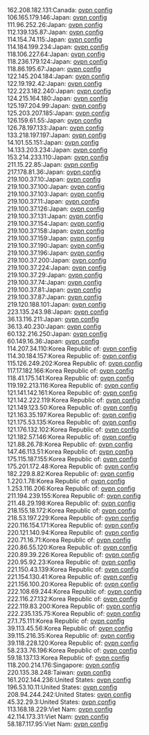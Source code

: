 162.208.182.131:Canada: [ovpn config](vpn/162_208_182_131.ovpn)  
106.165.179.146:Japan: [ovpn config](vpn/106_165_179_146.ovpn)  
111.96.252.26:Japan: [ovpn config](vpn/111_96_252_26.ovpn)  
112.139.135.87:Japan: [ovpn config](vpn/112_139_135_87.ovpn)  
114.154.74.115:Japan: [ovpn config](vpn/114_154_74_115.ovpn)  
114.184.199.234:Japan: [ovpn config](vpn/114_184_199_234.ovpn)  
118.106.227.64:Japan: [ovpn config](vpn/118_106_227_64.ovpn)  
118.236.179.124:Japan: [ovpn config](vpn/118_236_179_124.ovpn)  
118.86.195.67:Japan: [ovpn config](vpn/118_86_195_67.ovpn)  
122.145.204.184:Japan: [ovpn config](vpn/122_145_204_184.ovpn)  
122.19.192.42:Japan: [ovpn config](vpn/122_19_192_42.ovpn)  
122.223.182.240:Japan: [ovpn config](vpn/122_223_182_240.ovpn)  
124.215.164.180:Japan: [ovpn config](vpn/124_215_164_180.ovpn)  
125.197.204.99:Japan: [ovpn config](vpn/125_197_204_99.ovpn)  
125.203.207.185:Japan: [ovpn config](vpn/125_203_207_185.ovpn)  
126.159.61.55:Japan: [ovpn config](vpn/126_159_61_55.ovpn)  
126.78.197.133:Japan: [ovpn config](vpn/126_78_197_133.ovpn)  
133.218.197.197:Japan: [ovpn config](vpn/133_218_197_197.ovpn)  
14.101.55.151:Japan: [ovpn config](vpn/14_101_55_151.ovpn)  
14.133.203.234:Japan: [ovpn config](vpn/14_133_203_234.ovpn)  
153.214.233.110:Japan: [ovpn config](vpn/153_214_233_110.ovpn)  
211.15.22.85:Japan: [ovpn config](vpn/211_15_22_85.ovpn)  
217.178.81.36:Japan: [ovpn config](vpn/217_178_81_36.ovpn)  
219.100.37.10:Japan: [ovpn config](vpn/219_100_37_10.ovpn)  
219.100.37.100:Japan: [ovpn config](vpn/219_100_37_100.ovpn)  
219.100.37.103:Japan: [ovpn config](vpn/219_100_37_103.ovpn)  
219.100.37.11:Japan: [ovpn config](vpn/219_100_37_11.ovpn)  
219.100.37.126:Japan: [ovpn config](vpn/219_100_37_126.ovpn)  
219.100.37.131:Japan: [ovpn config](vpn/219_100_37_131.ovpn)  
219.100.37.154:Japan: [ovpn config](vpn/219_100_37_154.ovpn)  
219.100.37.158:Japan: [ovpn config](vpn/219_100_37_158.ovpn)  
219.100.37.159:Japan: [ovpn config](vpn/219_100_37_159.ovpn)  
219.100.37.190:Japan: [ovpn config](vpn/219_100_37_190.ovpn)  
219.100.37.196:Japan: [ovpn config](vpn/219_100_37_196.ovpn)  
219.100.37.200:Japan: [ovpn config](vpn/219_100_37_200.ovpn)  
219.100.37.224:Japan: [ovpn config](vpn/219_100_37_224.ovpn)  
219.100.37.29:Japan: [ovpn config](vpn/219_100_37_29.ovpn)  
219.100.37.74:Japan: [ovpn config](vpn/219_100_37_74.ovpn)  
219.100.37.81:Japan: [ovpn config](vpn/219_100_37_81.ovpn)  
219.100.37.87:Japan: [ovpn config](vpn/219_100_37_87.ovpn)  
219.120.188.101:Japan: [ovpn config](vpn/219_120_188_101.ovpn)  
223.135.243.98:Japan: [ovpn config](vpn/223_135_243_98.ovpn)  
36.13.116.211:Japan: [ovpn config](vpn/36_13_116_211.ovpn)  
36.13.40.230:Japan: [ovpn config](vpn/36_13_40_230.ovpn)  
60.132.216.250:Japan: [ovpn config](vpn/60_132_216_250.ovpn)  
60.149.16.36:Japan: [ovpn config](vpn/60_149_16_36.ovpn)  
114.207.34.110:Korea Republic of: [ovpn config](vpn/114_207_34_110.ovpn)  
114.30.184.157:Korea Republic of: [ovpn config](vpn/114_30_184_157.ovpn)  
115.126.249.202:Korea Republic of: [ovpn config](vpn/115_126_249_202.ovpn)  
117.17.182.166:Korea Republic of: [ovpn config](vpn/117_17_182_166.ovpn)  
118.41.175.141:Korea Republic of: [ovpn config](vpn/118_41_175_141.ovpn)  
119.192.213.116:Korea Republic of: [ovpn config](vpn/119_192_213_116.ovpn)  
121.141.142.161:Korea Republic of: [ovpn config](vpn/121_141_142_161.ovpn)  
121.142.222.119:Korea Republic of: [ovpn config](vpn/121_142_222_119.ovpn)  
121.149.123.50:Korea Republic of: [ovpn config](vpn/121_149_123_50.ovpn)  
121.163.35.197:Korea Republic of: [ovpn config](vpn/121_163_35_197.ovpn)  
121.175.53.135:Korea Republic of: [ovpn config](vpn/121_175_53_135.ovpn)  
121.176.132.102:Korea Republic of: [ovpn config](vpn/121_176_132_102.ovpn)  
121.182.57.146:Korea Republic of: [ovpn config](vpn/121_182_57_146.ovpn)  
121.88.26.78:Korea Republic of: [ovpn config](vpn/121_88_26_78.ovpn)  
147.46.113.51:Korea Republic of: [ovpn config](vpn/147_46_113_51.ovpn)  
175.115.187.155:Korea Republic of: [ovpn config](vpn/175_115_187_155.ovpn)  
175.201.172.48:Korea Republic of: [ovpn config](vpn/175_201_172_48.ovpn)  
182.229.8.82:Korea Republic of: [ovpn config](vpn/182_229_8_82.ovpn)  
1.220.1.78:Korea Republic of: [ovpn config](vpn/1_220_1_78.ovpn)  
1.253.116.206:Korea Republic of: [ovpn config](vpn/1_253_116_206.ovpn)  
211.194.239.155:Korea Republic of: [ovpn config](vpn/211_194_239_155.ovpn)  
211.48.29.198:Korea Republic of: [ovpn config](vpn/211_48_29_198.ovpn)  
218.155.18.172:Korea Republic of: [ovpn config](vpn/218_155_18_172.ovpn)  
218.53.197.229:Korea Republic of: [ovpn config](vpn/218_53_197_229.ovpn)  
220.116.154.171:Korea Republic of: [ovpn config](vpn/220_116_154_171.ovpn)  
220.121.140.94:Korea Republic of: [ovpn config](vpn/220_121_140_94.ovpn)  
220.71.16.71:Korea Republic of: [ovpn config](vpn/220_71_16_71.ovpn)  
220.86.55.120:Korea Republic of: [ovpn config](vpn/220_86_55_120.ovpn)  
220.89.39.226:Korea Republic of: [ovpn config](vpn/220_89_39_226.ovpn)  
220.95.92.23:Korea Republic of: [ovpn config](vpn/220_95_92_23.ovpn)  
221.150.43.139:Korea Republic of: [ovpn config](vpn/221_150_43_139.ovpn)  
221.154.130.41:Korea Republic of: [ovpn config](vpn/221_154_130_41.ovpn)  
221.156.100.20:Korea Republic of: [ovpn config](vpn/221_156_100_20.ovpn)  
222.108.69.244:Korea Republic of: [ovpn config](vpn/222_108_69_244.ovpn)  
222.116.27.132:Korea Republic of: [ovpn config](vpn/222_116_27_132.ovpn)  
222.119.83.200:Korea Republic of: [ovpn config](vpn/222_119_83_200.ovpn)  
222.235.135.75:Korea Republic of: [ovpn config](vpn/222_235_135_75.ovpn)  
27.1.75.111:Korea Republic of: [ovpn config](vpn/27_1_75_111.ovpn)  
39.113.45.56:Korea Republic of: [ovpn config](vpn/39_113_45_56.ovpn)  
39.115.216.35:Korea Republic of: [ovpn config](vpn/39_115_216_35.ovpn)  
39.118.228.120:Korea Republic of: [ovpn config](vpn/39_118_228_120.ovpn)  
58.233.76.196:Korea Republic of: [ovpn config](vpn/58_233_76_196.ovpn)  
59.18.137.13:Korea Republic of: [ovpn config](vpn/59_18_137_13.ovpn)  
118.200.214.176:Singapore: [ovpn config](vpn/118_200_214_176.ovpn)  
220.135.38.248:Taiwan: [ovpn config](vpn/220_135_38_248.ovpn)  
161.202.144.236:United States: [ovpn config](vpn/161_202_144_236.ovpn)  
196.53.10.11:United States: [ovpn config](vpn/196_53_10_11.ovpn)  
208.94.244.242:United States: [ovpn config](vpn/208_94_244_242.ovpn)  
45.32.29.3:United States: [ovpn config](vpn/45_32_29_3.ovpn)  
113.168.18.229:Viet Nam: [ovpn config](vpn/113_168_18_229.ovpn)  
42.114.173.31:Viet Nam: [ovpn config](vpn/42_114_173_31.ovpn)  
58.187.117.95:Viet Nam: [ovpn config](vpn/58_187_117_95.ovpn)  
